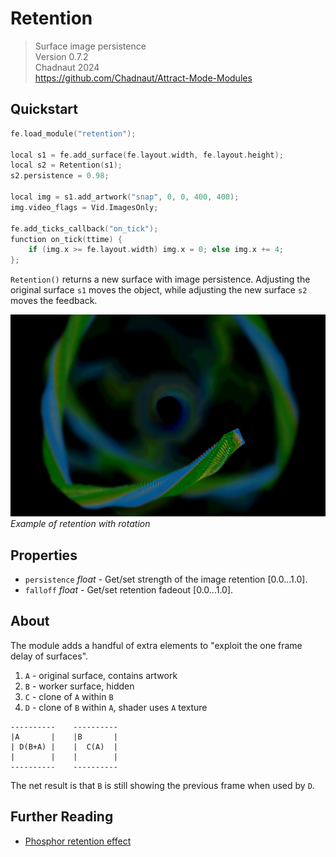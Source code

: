 # Retention

> Surface image persistence  
> Version 0.7.2  
> Chadnaut 2024  
> https://github.com/Chadnaut/Attract-Mode-Modules

## Quickstart

```cpp
fe.load_module("retention");

local s1 = fe.add_surface(fe.layout.width, fe.layout.height);
local s2 = Retention(s1);
s2.persistence = 0.98;

local img = s1.add_artwork("snap", 0, 0, 400, 400);
img.video_flags = Vid.ImagesOnly;

fe.add_ticks_callback("on_tick");
function on_tick(ttime) {
    if (img.x >= fe.layout.width) img.x = 0; else img.x += 4;
};
```

`Retention()` returns a new surface with image persistence. Adjusting the original surface `s1` moves the object, while adjusting the new surface `s2` moves the feedback.

![Example](example.png)\
*Example of retention with rotation*

## Properties

- `persistence` *float* - Get/set strength of the image retention [0.0...1.0].
- `falloff` *float* - Get/set retention fadeout [0.0...1.0].

## About

The module adds a handful of extra elements to "exploit the one frame delay of surfaces".

1. `A` - original surface, contains artwork
2. `B` - worker surface, hidden
3. `C` - clone of `A` within `B`
4. `D` - clone of `B` within `A`, shader uses `A` texture

```
----------    ----------
|A       |    |B       |
| D(B+A) |    |  C(A)  |
|        |    |        |
----------    ----------
```

The net result is that `B` is still showing the previous frame when used by `D`.

## Further Reading

- [Phosphor retention effect](http://forum.attractmode.org/index.php?topic=2496.msg17029)